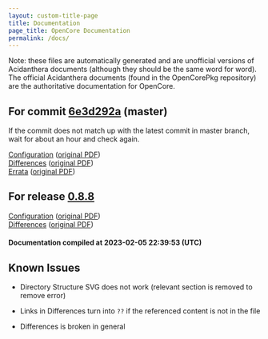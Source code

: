 ```yaml
---
layout: custom-title-page
title: Documentation
page_title: OpenCore Documentation
permalink: /docs/
---
```

Note: these files are automatically generated and are unofficial versions of Acidanthera documents (although they should be the same word for word). The official Acidanthera documents (found in the OpenCorePkg repository) are the authoritative documentation for OpenCore.

## For commit [6e3d292a](https://github.com/acidanthera/OpenCorePkg/tree/6e3d292a21530f35b7946a165d392ad3c97b3c38) (master)

If the commit does not match up with the latest commit in master branch, wait for about an hour and check again.

[Configuration](latest/Configuration.html) ([original PDF](https://github.com/acidanthera/OpenCorePkg/blob/6e3d292a21530f35b7946a165d392ad3c97b3c38/Docs/Configuration.pdf))
<br>
[Differences](latest/Differences.html) ([original PDF](https://github.com/acidanthera/OpenCorePkg/blob/6e3d292a21530f35b7946a165d392ad3c97b3c38/Docs/Differences/Differences.pdf))
<br>
[Errata](latest/Errata.html) ([original PDF](https://github.com/acidanthera/OpenCorePkg/blob/6e3d292a21530f35b7946a165d392ad3c97b3c38/Docs/Errata/Errata.pdf))

## For release [0.8.8](https://github.com/acidanthera/OpenCorePkg/tree/0.8.8)

[Configuration](release/Configuration.html) ([original PDF](https://github.com/acidanthera/OpenCorePkg/blob/0.8.8/Docs/Configuration.pdf))
<br>
[Differences](release/Differences.html) ([original PDF](https://github.com/acidanthera/OpenCorePkg/blob/0.8.8/Docs/Differences/Differences.pdf))

#### Documentation compiled at 2023-02-05 22:39:53 (UTC)

## Known Issues

* Directory Structure SVG does not work (relevant section is removed to remove error)

* Links in Differences turn into `??` if the referenced content is not in the file

* Differences is broken in general
